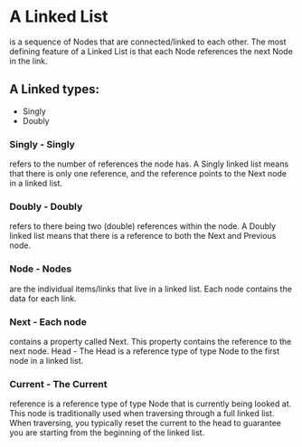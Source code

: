 # A Linked List
is a sequence of Nodes that are connected/linked to each other. The most defining feature of a Linked List is that each Node references the next Node in the link.
## A Linked types:
- Singly
- Doubly
### Singly - Singly
refers to the number of references the node has. A Singly linked list means that there is only one reference, and the reference points to the Next node in a linked list.
### Doubly - Doubly 
refers to there being two (double) references within the node. A Doubly linked list means that there is a reference to both the Next and Previous node.
### Node - Nodes 
are the individual items/links that live in a linked list. Each node contains the data for each link.
### Next - Each node
contains a property called Next. This property contains the reference to the next node.
Head - The Head is a reference type of type Node to the first node in a linked list.
### Current - The Current
reference is a reference type of type Node that is currently being looked at. This node is traditionally used when traversing through a full linked list. When traversing, you typically reset the current to the head to guarantee you are starting from the beginning of the linked list.


